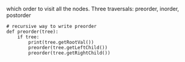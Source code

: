 which order to visit all the nodes.
Three traversals: preorder, inorder, postorder

```
# recursive way to write preorder
def preorder(tree):
	if tree:
		print(tree.getRootVal())
		preorder(tree.getLeftChild())
		preorder(tree.getRightChild())
```